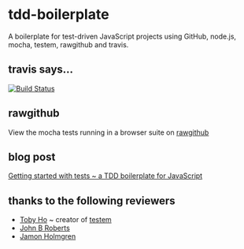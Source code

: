 # tdd-boilerplate

A boilerplate for test-driven JavaScript projects using GitHub, node.js, mocha, 
testem, rawgithub and travis.

## travis says...

[![Build Status](https://travis-ci.org/dfkaye/tdd-boilerplate.png?branch=master)](https://travis-ci.org/dfkaye/tdd-boilerplate)

## rawgithub

View the mocha tests running in a browser suite on 
[rawgithub](https://rawgithub.com/dfkaye/tdd-boilerplate/master/test/mocha/browser-suite.html)

## blog post

[Getting started with tests ~ a TDD boilerplate for JavaScript](http://dfkaye.github.io/tdd-javascript)

## thanks to the following reviewers

+ [Toby Ho](//github.com/airportyh) ~ creator of 
  [testem](https://github.com/airportyh/testem)
+ [John B Roberts](//github.com/roberjo)
+ [Jamon Holmgren](//github.com/jamonholmgren)
